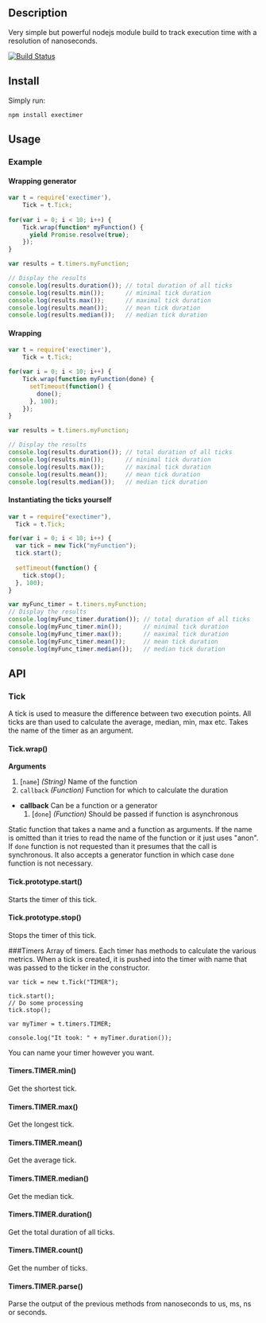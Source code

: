 Description
-----------

Very simple but powerful nodejs module build to track execution time with a resolution of nanoseconds.

[![Build Status](https://travis-ci.org/alexandrusavin/exectimer.png?branch=master)](https://travis-ci.org/alexandrusavin/exectimer)

Install
-------

Simply run:
```
npm install exectimer
```

Usage
-----

### Example

#### Wrapping generator
```javascript
var t = require('exectimer'),
    Tick = t.Tick;
    
for(var i = 0; i < 10; i++) {
    Tick.wrap(function* myFunction() {
      yield Promise.resolve(true);
    });
}

var results = t.timers.myFunction;

// Display the results
console.log(results.duration()); // total duration of all ticks
console.log(results.min());      // minimal tick duration
console.log(results.max());      // maximal tick duration
console.log(results.mean());     // mean tick duration
console.log(results.median());   // median tick duration
```

#### Wrapping
```javascript
var t = require('exectimer'),
    Tick = t.Tick;

for(var i = 0; i < 10; i++) {
    Tick.wrap(function myFunction(done) {
      setTimeout(function() {
        done();
      }, 100);
    });
}

var results = t.timers.myFunction;

// Display the results
console.log(results.duration()); // total duration of all ticks
console.log(results.min());      // minimal tick duration
console.log(results.max());      // maximal tick duration
console.log(results.mean());     // mean tick duration
console.log(results.median());   // median tick duration
```

#### Instantiating the ticks yourself

```javascript
var t = require("exectimer"),
  Tick = t.Tick;

for(var i = 0; i < 10; i++) {
  var tick = new Tick("myFunction");
  tick.start();
  
  setTimeout(function() {
    tick.stop();
  }, 100);
}

var myFunc_timer = t.timers.myFunction;
// Display the results
console.log(myFunc_timer.duration()); // total duration of all ticks
console.log(myFunc_timer.min());      // minimal tick duration
console.log(myFunc_timer.max());      // maximal tick duration
console.log(myFunc_timer.mean());     // mean tick duration
console.log(myFunc_timer.median());   // median tick duration
```

API
---

### Tick
 A tick is used to measure the difference between two execution points. All ticks are than used to calculate the average, median, min, max etc.
 Takes the name of the timer as an argument.

#### Tick.wrap()

 **Arguments**

 1. [`name`] *(String)* Name of the function
 1. `callback` *(Function)* Function for which to calculate the duration
 
 - **callback** Can be a function or a generator
     1. [`done`] *(Function)* Should be passed if function is asynchronous

 Static function that takes a name and a function as arguments. If the name is omitted than it tries to read the name of the function or it just uses "anon".
 If `done` function is not requested than it presumes that the call is synchronous.
 It also accepts a generator function in which case `done` function is not necessary.
 
#### Tick.prototype.start()
 Starts the timer of this tick.
 
#### Tick.prototype.stop()
 Stops the timer of this tick.
 
###Timers
 Array of timers. Each timer has methods to calculate the various metrics. When a tick is created, it is pushed into the
 timer with name that was passed to the ticker in the constructor.
 
```
var tick = new t.Tick("TIMER");

tick.start();
// Do some processing
tick.stop();

var myTimer = t.timers.TIMER;

console.log("It took: " + myTimer.duration());
```
 You can name your timer however you want.
 
#### Timers.TIMER.min()
 Get the shortest tick.

#### Timers.TIMER.max()
 Get the longest tick.

#### Timers.TIMER.mean()
 Get the average tick.

#### Timers.TIMER.median()
 Get the median tick.

#### Timers.TIMER.duration()
 Get the total duration of all ticks.

#### Timers.TIMER.count()
 Get the number of ticks.

#### Timers.TIMER.parse()
 Parse the output of the previous methods from nanoseconds to us, ms, ns or seconds.
